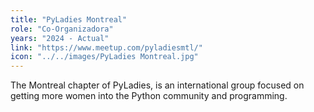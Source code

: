 ```yaml
---
title: "PyLadies Montreal"
role: "Co-Organizadora"
years: "2024 - Actual"
link: "https://www.meetup.com/pyladiesmtl/"
icon: "../../images/PyLadies Montreal.jpg"
---
```


The Montreal chapter of PyLadies, is an international group focused on getting
more women into the Python community and programming.
